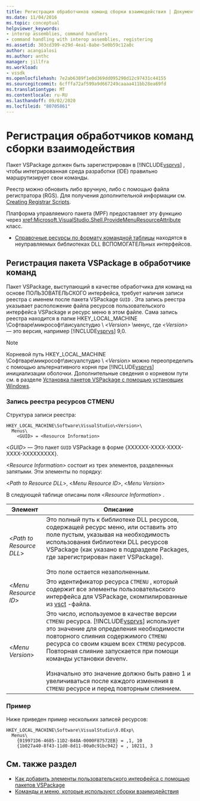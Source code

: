 ```yaml
---
title: Регистрация обработчиков команд сборки взаимодействия | Документация Майкрософт
ms.date: 11/04/2016
ms.topic: conceptual
helpviewer_keywords:
- interop assemblies, command handlers
- command handling with interop assemblies, registering
ms.assetid: 303cd399-e29d-4ea1-8abe-5e0b59c12a0c
author: acangialosi
ms.author: anthc
manager: jillfra
ms.workload:
- vssdk
ms.openlocfilehash: 7e2ab6389f1e0d369dd095290d12c97431c44155
ms.sourcegitcommit: 6cfffa72af599a9d667249caaaa411bb28ea69fd
ms.translationtype: MT
ms.contentlocale: ru-RU
ms.lasthandoff: 09/02/2020
ms.locfileid: "80705861"
---
```

# <a name="registering-interop-assembly-command-handlers"></a>Регистрация обработчиков команд сборки взаимодействия
Пакет VSPackage должен быть зарегистрирован в [!INCLUDE[vsprvs](../../code-quality/includes/vsprvs_md.md)] , чтобы интегрированная среда разработки (IDE) правильно маршрутизирует свои команды.

 Реестр можно обновить либо вручную, либо с помощью файла регистратора (RGS). Для получения дополнительной информации см. [Creating Registrar Scripts](/cpp/atl/creating-registrar-scripts).

 Платформа управляемого пакета (MPF) предоставляет эту функцию через <xref:Microsoft.VisualStudio.Shell.ProvideMenuResourceAttribute> класс.

- [Справочные ресурсы по формату командной таблицы](https://msdn.microsoft.com/library/09e9c6ef-9863-48de-9483-d45b7b7c798f) находятся в неуправляемых библиотеках DLL ВСПОМОГАТЕЛЬных интерфейсов.

## <a name="command-handler-registration-of-a-vspackage"></a>Регистрация пакета VSPackage в обработчике команд
 Пакет VSPackage, выступающий в качестве обработчика для команд на основе ПОЛЬЗОВАТЕЛЬСКОГО интерфейса, требует наличия записи реестра с именем после пакета VSPackage `GUID` . Эта запись реестра указывает расположение файла ресурсов пользовательского интерфейса VSPackage и ресурс меню в этом файле. Сама запись реестра находится в папке HKEY_LOCAL_MACHINE \Софтваре\микрософт\висуалстудио \\ *\<Version>* \менус, где *\<Version>* — это версия, например [!INCLUDE[vsprvs](../../code-quality/includes/vsprvs_md.md)] 9,0.

> [!NOTE]
> Корневой путь HKEY_LOCAL_MACHINE \Софтваре\микрософт\висуалстудио \\ *\<Version>* можно переопределить с помощью альтернативного корня при [!INCLUDE[vsprvs](../../code-quality/includes/vsprvs_md.md)] инициализации оболочки. Дополнительные сведения о корневом пути см. в разделе [Установка пакетов VSPackage с помощью установщик Windows](../../extensibility/internals/installing-vspackages-with-windows-installer.md).

### <a name="the-ctmenu-resource-registry-entry"></a>Запись реестра ресурсов CTMENU
 Структура записи реестра:

```
HKEY_LOCAL_MACHINE\Software\VisualStudio\<Version>\
  Menus\
    <GUID> = <Resource Information>
```

 \<*GUID*> — Это пакет `GUID` VSPackage в форме {XXXXXX-XXXX-XXXX-XXXX-XXXXXXXXX}.

 *\<Resource Information>* состоит из трех элементов, разделенных запятыми. Эти элементы по порядку:

 \<*Path to Resource DLL*>, \<*Menu Resource ID*>, \<*Menu Version*>

 В следующей таблице описаны поля \<*Resource Information*> .

| Элемент | Описание |
|---------------------------| - |
| \<*Path to Resource DLL*> | Это полный путь к библиотеке DLL ресурсов, содержащей ресурс меню, или оставить это поле пустым, указывая на необходимость использования библиотеки DLL ресурсов VSPackage (как указано в подразделе Packages, где зарегистрирован пакет VSPackage).<br /><br /> Это поле остается незаполненным. |
| \<*Menu Resource ID*> | Это идентификатор ресурса `CTMENU` , который содержит все элементы пользовательского интерфейса для VSPackage, скомпилированные из [vsct](../../extensibility/internals/visual-studio-command-table-dot-vsct-files.md) -файла. |
| \<*Menu Version*> | Это число, используемое в качестве версии `CTMENU` ресурса. [!INCLUDE[vsprvs](../../code-quality/includes/vsprvs_md.md)] использует это значение для определения необходимости повторного слияния содержимого `CTMENU` ресурса со своим кэшем всех `CTMENU` ресурсов. Повторная слияние запускается при помощи команды установки devenv.<br /><br /> Изначально это значение должно быть равно 1 и увеличиваться после каждого изменения в `CTMENU` ресурсе и перед повторным слиянием. |

### <a name="example"></a>Пример
 Ниже приведен пример нескольких записей ресурсов:

```
HKEY_LOCAL_MACHINE\Software\VisualStudio\9.0Exp\
  Menus\
    {019971D6-4685-11D2-B48A-0000F87572EB} = ,1, 10
    {1b027a40-8f43-11d0-8d11-00a0c91bc942} = , 10211, 3
```

## <a name="see-also"></a>См. также раздел
- [Как добавить элементы пользовательского интерфейса с помощью пакетов VSPackage](../../extensibility/internals/how-vspackages-add-user-interface-elements.md)
- [Команды и меню, которые используют сборки взаимодействия](../../extensibility/internals/commands-and-menus-that-use-interop-assemblies.md)
